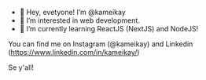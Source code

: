 - 👋 Hey, evetyone! I’m @kameikay
- 👀 I’m interested in web development.
- 🌱 I’m currently learning ReactJS (NextJS) and NodeJS!

You can find me on Instagram (@kameikay) and Linkedin (https://www.linkedin.com/in/kameikay/)

Se y'all!

<!---
kameikay/kameikay is a ✨ special ✨ repository because its `README.md` (this file) appears on your GitHub profile.
You can click the Preview link to take a look at your changes.
--->
